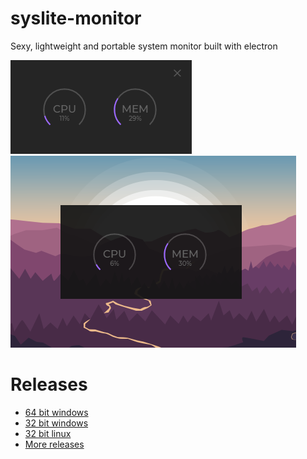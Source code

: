 # syslite-monitor
Sexy, lightweight and portable system monitor built with electron
<br>

![Preview #1](md-images/1.png)
<br>
![Preview #2](md-images/2.png)

# Releases
- [64 bit windows](https://github.com/enwash/syslite-monitor/releases/download/1.0/v1.0-win32-x64.zip)
- [32 bit windows](https://github.com/enwash/syslite-monitor/releases/download/1.0/v1.0-win32-ia32.zip)
- [32 bit linux](https://github.com/enwash/syslite-monitor/releases/download/1.0/v1.0-linux-ia32.zip)
- [More  releases](https://github.com/enwash/syslite-monitor/releases)
